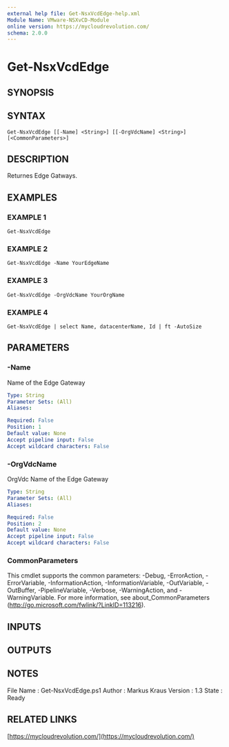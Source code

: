 ```yaml
---
external help file: Get-NsxVcdEdge-help.xml
Module Name: VMware-NSXvCD-Module
online version: https://mycloudrevolution.com/
schema: 2.0.0
---
```


# Get-NsxVcdEdge

## SYNOPSIS

## SYNTAX

```
Get-NsxVcdEdge [[-Name] <String>] [[-OrgVdcName] <String>] [<CommonParameters>]
```

## DESCRIPTION
Returnes Edge Gatways.

## EXAMPLES

### EXAMPLE 1
```
Get-NsxVcdEdge
```

### EXAMPLE 2
```
Get-NsxVcdEdge -Name YourEdgeName
```

### EXAMPLE 3
```
Get-NsxVcdEdge -OrgVdcName YourOrgName
```

### EXAMPLE 4
```
Get-NsxVcdEdge | select Name, datacenterName, Id | ft -AutoSize
```

## PARAMETERS

### -Name
Name of the Edge Gateway

```yaml
Type: String
Parameter Sets: (All)
Aliases:

Required: False
Position: 1
Default value: None
Accept pipeline input: False
Accept wildcard characters: False
```

### -OrgVdcName
OrgVdc Name of the Edge Gateway

```yaml
Type: String
Parameter Sets: (All)
Aliases:

Required: False
Position: 2
Default value: None
Accept pipeline input: False
Accept wildcard characters: False
```

### CommonParameters
This cmdlet supports the common parameters: -Debug, -ErrorAction, -ErrorVariable, -InformationAction, -InformationVariable, -OutVariable, -OutBuffer, -PipelineVariable, -Verbose, -WarningAction, and -WarningVariable.
For more information, see about_CommonParameters (http://go.microsoft.com/fwlink/?LinkID=113216).

## INPUTS

## OUTPUTS

## NOTES
File Name  : Get-NsxVcdEdge.ps1
Author     : Markus Kraus
Version    : 1.3
State      : Ready

## RELATED LINKS

[https://mycloudrevolution.com/](https://mycloudrevolution.com/)

